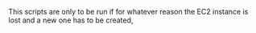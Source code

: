 This scripts are only to be run if for whatever reason the EC2 instance is lost and a new one has to be created, 